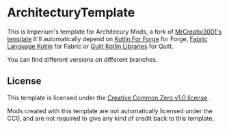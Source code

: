 # ArchitecturyTemplate
This is Imperium's template for Architecury Mods, a fork of [MrCreativ3001's template](https://github.com/MrCreativ3001/architectury-kotlin-template)
It'll automatically depend on [Kotlin For Forge](https://github.com/thedarkcolour/KotlinForForge) for Forge, [Fabric Language Kotlin](https://github.com/FabricMC/fabric-language-kotlin) for Fabric or [Quilt Kotlin Libraries](https://github.com/QuiltMC/quilt-kotlin-libraries) for Quilt.

You can find different versions on different branches.

## License
This template is licensed under the [Creative Common Zero v1.0 license](LICENSE).

Mods created with this template are not automatically licensed under the CC0, and are not required to give any kind of credit back to this template.
